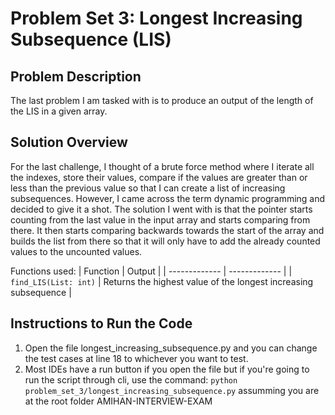 # Problem Set 3: Longest Increasing Subsequence (LIS)
 ## Problem Description
The last problem I am tasked with is to produce an output of the length of the LIS in a given array. 

 ## Solution Overview
For the last challenge, I thought of a brute force method where I iterate all the indexes, store their values, compare if the values are greater than or less than the previous value so that I can create a list of increasing subsequences. However, I came across the term dynamic programming and decided to give it a shot. The solution I went with is that the pointer starts counting from the last value in the input array and starts comparing from there. It then starts comparing backwards towards the start of the array and builds the list from there so that it will only have to add the already counted values to the uncounted values.


 Functions used: 
 | Function  | Output |
| ------------- | ------------- |
|  `find_LIS(List: int)` | Returns the highest value of the longest increasing subsequence |


 ## Instructions to Run the Code
1. Open the file longest_increasing_subsequence.py and you can change the test cases at line 18 to whichever you want to test.
2. Most IDEs have a run button if you open the file but if you're going to run the script through cli, use the command: 
    ```python problem_set_3/longest_increasing_subsequence.py```
assumming you are at the root folder AMIHAN-INTERVIEW-EXAM